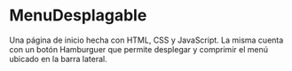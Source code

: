 # MenuDesplagable

Una página de inicio hecha con HTML, CSS y JavaScript. La misma cuenta con un botón Hamburguer que permite desplegar y comprimir el menú ubicado en la barra lateral.
